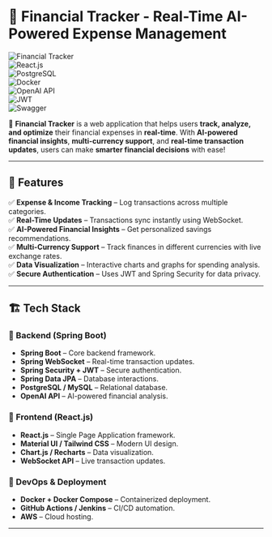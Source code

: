 # 🌟 Financial Tracker - Real-Time AI-Powered Expense Management  

![Financial Tracker](https://img.shields.io/badge/Spring%20Boot-%2334D399?style=for-the-badge&logo=spring&logoColor=white)  
![React.js](https://img.shields.io/badge/React.js-%2361DAFB?style=for-the-badge&logo=react&logoColor=black)  
![PostgreSQL](https://img.shields.io/badge/PostgreSQL-%234169E1?style=for-the-badge&logo=postgresql&logoColor=white)  
![Docker](https://img.shields.io/badge/Docker-%232496ED?style=for-the-badge&logo=docker&logoColor=white)  
![OpenAI API](https://img.shields.io/badge/OpenAI%20API-%234B0082?style=for-the-badge&logo=openai&logoColor=white)  
![JWT](https://img.shields.io/badge/JWT-%2334D399?style=for-the-badge&logo=jwt&logoColor=white)  
![Swagger](https://img.shields.io/badge/Swagger-%2398C0F8?style=for-the-badge&logo=swagger&logoColor=black)

🚀 **Financial Tracker** is a web application that helps users **track, analyze, and optimize** their financial expenses in **real-time**. With **AI-powered financial insights**, **multi-currency support**, and **real-time transaction updates**, users can make **smarter financial decisions** with ease!  

---

## 📌 Features  

✅ **Expense & Income Tracking** – Log transactions across multiple categories.  
✅ **Real-Time Updates** – Transactions sync instantly using WebSocket.  
✅ **AI-Powered Financial Insights** – Get personalized savings recommendations.  
✅ **Multi-Currency Support** – Track finances in different currencies with live exchange rates.  
✅ **Data Visualization** – Interactive charts and graphs for spending analysis.  
✅ **Secure Authentication** – Uses JWT and Spring Security for data privacy.  

---

## 🏗️ Tech Stack  

### 🔹 Backend (Spring Boot)  
- **Spring Boot** – Core backend framework.  
- **Spring WebSocket** – Real-time transaction updates.  
- **Spring Security + JWT** – Secure authentication.  
- **Spring Data JPA** – Database interactions.  
- **PostgreSQL / MySQL** – Relational database.  
- **OpenAI API** – AI-powered financial analysis.  

### 🔹 Frontend (React.js)  
- **React.js** – Single Page Application framework.  
- **Material UI / Tailwind CSS** – Modern UI design.  
- **Chart.js / Recharts** – Data visualization.  
- **WebSocket API** – Live transaction updates.  

### 🔹 DevOps & Deployment  
- **Docker + Docker Compose** – Containerized deployment.  
- **GitHub Actions / Jenkins** – CI/CD automation.  
- **AWS** – Cloud hosting.  

---
